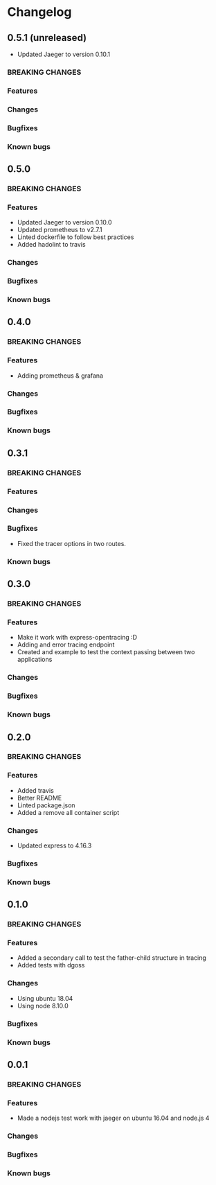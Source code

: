 # Changelog

## 0.5.1 (unreleased)

- Updated Jaeger to version 0.10.1

### BREAKING CHANGES

### Features

### Changes

### Bugfixes

### Known bugs

## 0.5.0

### BREAKING CHANGES

### Features

- Updated Jaeger to version 0.10.0
- Updated prometheus to v2.7.1
- Linted dockerfile to follow best practices
- Added hadolint to travis

### Changes

### Bugfixes

### Known bugs

## 0.4.0

### BREAKING CHANGES

### Features

- Adding prometheus & grafana

### Changes

### Bugfixes

### Known bugs

## 0.3.1

### BREAKING CHANGES

### Features

### Changes

### Bugfixes

- Fixed the tracer options in two routes.

### Known bugs

## 0.3.0

### BREAKING CHANGES

### Features

- Make it work with express-opentracing :D
- Adding and error tracing endpoint
- Created and example to test the context passing between two applications

### Changes

### Bugfixes

### Known bugs

## 0.2.0

### BREAKING CHANGES

### Features

- Added travis
- Better README
- Linted package.json
- Added a remove all container script

### Changes

- Updated express to 4.16.3

### Bugfixes

### Known bugs

## 0.1.0

### BREAKING CHANGES

### Features

- Added a secondary call to test the father-child structure in tracing
- Added tests with dgoss

### Changes

- Using ubuntu 18.04
- Using node 8.10.0

### Bugfixes

### Known bugs

## 0.0.1

### BREAKING CHANGES

### Features

- Made a nodejs test work with jaeger on ubuntu 16.04 and node.js 4

### Changes

### Bugfixes

### Known bugs
